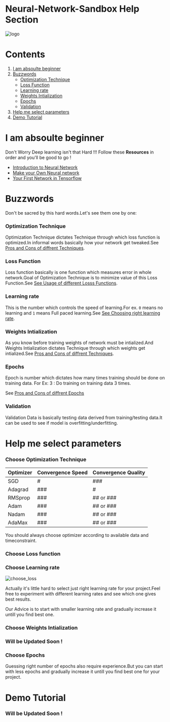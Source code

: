 # Neural-Network-Sandbox Help Section
![logo](https://github.com/imdeep2905/Neural-Network-Sandbox/blob/master/Frontend/imgs/icon.png)

# Contents

1. [I am absoulte beginner](#I-am-absoulte-beginner)
2. [Buzzwords](#Buzzwords)
   * [Optimization Technique](#Optimization-Technique)
   * [Loss Function](#Loss-Function)
   * [Learning rate](#Learning-rate)
   * [Weights Intialization](#Weights-Intialization)
   * [Epochs](#Epochs)
   * [Validation](#Validation)
3. [Help me select parameters](#Help-me-select-parameters)
4. [Demo Tutorial](#Demo-Tutorial)

# I am absoulte beginner
Don't Worry Deep learning isn't that Hard !!!
Follow these **Resources** in order and you'll be good to go !
  * [Introduction to Neural Network](https://www.youtube.com/playlist?list=PLZHQObOWTQDNU6R1_67000Dx_ZCJB-3pi)
  * [Make your Own Neural network](https://kupdf.net/download/make-your-own-neural-network-tariq-rashid-chb-books_598f6fe5dc0d60e932300d19_pdf)
  * [Your First Network in Tensorflow](https://www.tensorflow.org/tutorials/keras/classification)
  

# Buzzwords

Don't be sacred by this hard words.Let's see them one by one:

### Optimization Technique

Optimization Technique dictates Technique through which loss function is optimized.In informal words basically how your network get tweaked.See [Pros and Cons of diffrent Techniques](#Choose-Optimization-Technique).

### Loss Function

Loss function basically is one function which measures error in whole network.Goal of Optimization Technique is to minimize value of this Loss Function.See [See Usage of different Losss Functions](#Choose-Loss-Function).

### Learning rate

This is the number which controls the speed of learning.For ex. ```0``` means no learning and ```1``` means Full paced learning.See [See Choosing right learning rate](#Choose-Learning-rate).

### Weights Intialization

As you know before training weights of network must be intialized.And Weights Intialization dictates Technique through which weights get intialized.See [Pros and Cons of diffrent Techniques](#Choose-Weights-Intialization).

### Epochs

Epoch is number which dictates how many times training should be done on training data.
For Ex:
3 : Do training on training data 3 times.

See [Pros and Cons of diffrent Epochs](#Choose-Epochs)

### Validation

Validation Data is basically testing data derived from training/testing data.It can be used to see if model is overfitting/underfitting.

# Help me select parameters

### Choose Optimization Technique

| Optimizer | Convergence Speed |Convergence Quality|
| --- | --- | --- |
| SGD | # |###|
| Adagrad | ### |#|
| RMSprop | ### |## or ###|
| Adam | ### |## or ###|
| Nadam | ### |## or ###|
| AdaMax | ### |## or ###|

You should always choose optimizer according to available data and timeconstraint.

### Choose Loss function


### Choose Learning rate

![choose_loss](https://github.com/imdeep2905/Neural-Network-Sandbox/blob/master/Frontend/imgs/choose_loss.png)

Actually it's little hard to select just right learning rate for your project.Feel free to experiment with different learning rates and see which one gives best results.

Our Advice is to start with smaller learning rate and gradually increase it untill you find best one.

### Choose Weights Intialization

### Will be Updated Soon !

### Choose Epochs

Guessing right number of epochs also require experience.But you can start with less epochs and gradually increase it untill you find best one for your project.

# Demo Tutorial

### Will be Updated Soon !
